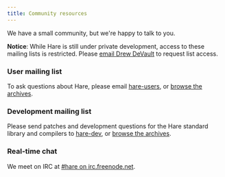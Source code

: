 ```yaml
---
title: Community resources
---
```


We have a small community, but we're happy to talk to you.

**Notice**: While Hare is still under private development, access to these
mailing lists is restricted. Please [email Drew DeVault](mailto:sir@cmpwn.com)
to request list access.

### User mailing list

To ask questions about Hare, please email [hare-users][hare-users], or [browse
the archives][hare-users-archive].

[hare-users]: mailto:~sircmpwn/hare-users@lists.sr.ht
[hare-users-archive]: https://lists.sr.ht/~sircmpwn/hare-users

### Development mailing list

Please send patches and development questions for the Hare standard library and
compilers to [hare-dev][hare-dev], or [browse the archives][hare-dev].

[hare-dev]: mailto:~sircmpwn/hare-dev@lists.sr.ht
[hare-dev-archive]: https://lists.sr.ht/~sircmpwn/hare-dev

### Real-time chat

We meet on IRC at [#hare on irc.freenode.net][#hare].

[#hare]: http://webchat.freenode.net/?channels=%23hare&uio=d4
